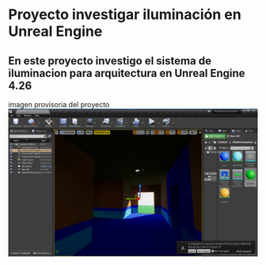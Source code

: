 # Proyecto investigar iluminación en Unreal Engine

## En este proyecto investigo el sistema de iluminacion para arquitectura en Unreal Engine 4.26
imagen provisoria del proyecto
![ArquitecturaVisualizacionUnrealEngine](https://github.com/kone9/PruebaIluminacionENUnrealEngine/blob/main/Portada.jpg)